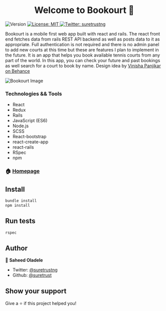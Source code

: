 <h1 align="center">Welcome to Bookourt 👋</h1>
<p>
  <img alt="Version" src="https://img.shields.io/badge/version-0.1.0-blue.svg?cacheSeconds=2592000" />
  <a href="#" target="_blank">
    <img alt="License: MIT" src="https://img.shields.io/badge/License-MIT-yellow.svg" />
  </a>
  <a href="https://twitter.com/suretrustng" target="_blank">
    <img alt="Twitter: suretrustng" src="https://img.shields.io/twitter/follow/suretrustng.svg?style=social" />
  </a>
</p>

Bookourt is a mobile first web app built with react and rails. The react front end fetches data from rails REST API backend as well as posts data to it as appropriate. Full authentication is not required and there is no admin panel to add new courts at this time but these are features I plan to implement in the future. It is an app that helps you book available tennis courts from any part of the world. In this app, you can check your future and past bookings as well search for a court to book by name. Design idea by [Vinisha Panjikar on Behance](https://www.behance.net/gallery/77208667/MediCo-Medical-mobile-app-UIUX-design?tracking_source=search%7Cmobile%20app)

![Bookourt Image](https://serving.photos.photobox.com/78965802c7c1396e72cc469788226fdbe37865d0a442cb92c492021ca2df79fc499456a3.jpg)

### Technologies && Tools

- React
- Redux
- Rails
- JavaScript (ES6)
- Node.js
- SCSS
- React-bootstrap
- react-create-app
- react-rails
- RSpec
- npm

### 🏠 [Homepage](https://bookourt.herokuapp.com/)

## Install

```sh
bundle install
npm install
```

## Run tests

```sh
rspec
```

## Author

👤 **Saheed Oladele**

- Twitter: [@suretrustng](https://twitter.com/suretrustng)
- Github: [@suretrust](https://github.com/suretrust)

## Show your support

Give a ⭐️ if this project helped you!
